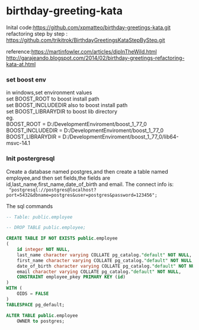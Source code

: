 # birthday-greeting-kata
Inital code:https://github.com/xpmatteo/birthday-greetings-kata.git    
refactoring step by step : https://github.com/trikitrok/BirthdayGreetingsKataStepByStep.git    

reference:https://martinfowler.com/articles/dipInTheWild.html     
http://garajeando.blogspot.com/2014/02/birthday-greetings-refactoring-kata-at.html  
 
### set boost env
in windows,set environment values    
set BOOST_ROOT to boost install path    
set BOOST_INCLUDEDIR also to boost install path   
set BOOST_LIBRARYDIR to boost lib directory   
eg.  
BOOST_ROOT = D:/DevelopmentEnviroment/boost_1_77_0  
BOOST_INCLUDEDIR = D:/DevelopmentEnviroment/boost_1_77_0  
BOOST_LIBRARYDIR = D:/DevelopmentEnviroment/boost_1_77_0/lib64-msvc-14.1   

### Init postergresql
Create a database named postgres,and then create a table named employee,and then set fields,the fields are
id,last_name,first_name,date_of_birth and email.
The connect info is:    
` "postgresql://postgres@localhost?port=5432&dbname=postgres&user=postgres&password=123456";`

The sql commands   
```sql
-- Table: public.employee

-- DROP TABLE public.employee;

CREATE TABLE IF NOT EXISTS public.employee
(
    id integer NOT NULL,
    last_name character varying COLLATE pg_catalog."default" NOT NULL,
    first_name character varying COLLATE pg_catalog."default" NOT NULL,
    date_of_birth character varying COLLATE pg_catalog."default" NOT NULL,
    email character varying COLLATE pg_catalog."default" NOT NULL,
    CONSTRAINT employee_pkey PRIMARY KEY (id)
)
WITH (
    OIDS = FALSE
)
TABLESPACE pg_default;

ALTER TABLE public.employee
    OWNER to postgres;
```





